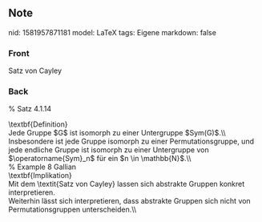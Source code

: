 ## Note
nid: 1581957871181
model: LaTeX
tags: Eigene
markdown: false

### Front
Satz von Cayley

### Back
% Satz 4.1.14
<div>
  \textbf{Definition}
</div>
<div>
  Jede Gruppe $G$ ist isomorph zu einer Untergruppe $Sym(G)$.\\
</div>
<div>
  Insbesondere ist jede Gruppe isomorph zu einer
  Permutationsgruppe, und jede endliche Gruppe ist isomorph zu
  einer Untergruppe von $\operatorname{Sym}_n$ für ein $n \in
  \mathbb{N}$.\\
</div>
<div>
  <span>% Example 8 Gallian</span>
</div>
<div>
  \textbf{Implikation}
</div>
<div>
  Mit dem \textit{Satz von Cayley} lassen sich abstrakte Gruppen
  konkret interpretieren.
</div>
<div>
  Weiterhin lässt sich interpretieren, dass abstrakte Gruppen sich
  nicht von Permutationsgruppen unterscheiden.\\
</div>
